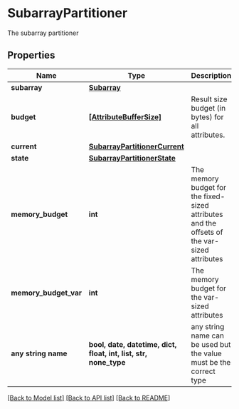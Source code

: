 # SubarrayPartitioner

The subarray partitioner

## Properties
Name | Type | Description | Notes
------------ | ------------- | ------------- | -------------
**subarray** | [**Subarray**](Subarray.md) |  | [optional] 
**budget** | [**[AttributeBufferSize]**](AttributeBufferSize.md) | Result size budget (in bytes) for all attributes. | [optional] 
**current** | [**SubarrayPartitionerCurrent**](SubarrayPartitionerCurrent.md) |  | [optional] 
**state** | [**SubarrayPartitionerState**](SubarrayPartitionerState.md) |  | [optional] 
**memory_budget** | **int** | The memory budget for the fixed-sized attributes and the offsets of the var-sized attributes | [optional] 
**memory_budget_var** | **int** | The memory budget for the var-sized attributes | [optional] 
**any string name** | **bool, date, datetime, dict, float, int, list, str, none_type** | any string name can be used but the value must be the correct type | [optional]

[[Back to Model list]](../README.md#documentation-for-models) [[Back to API list]](../README.md#documentation-for-api-endpoints) [[Back to README]](../README.md)


